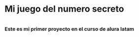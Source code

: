 <h1>Mi juego del numero secreto<h1>


<h3>Este es mi primer proyecto en el curso de alura latam<h3>

